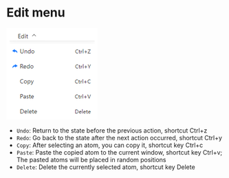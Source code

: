 # Edit menu

![Edit menu](nested/qstudio_manual_edit.png)

- `Undo`: Return to the state before the previous action, shortcut Ctrl+z
- `Redo`: Go back to the state after the next action occurred, shortcut Ctrl+y
- `Copy`: After selecting an atom, you can copy it, shortcut key Ctrl+c
- `Paste`: Paste the copied atom to the current window, shortcut key Ctrl+v; The pasted atoms will be placed in random positions
- `Delete`: Delete the currently selected atom, shortcut key Delete